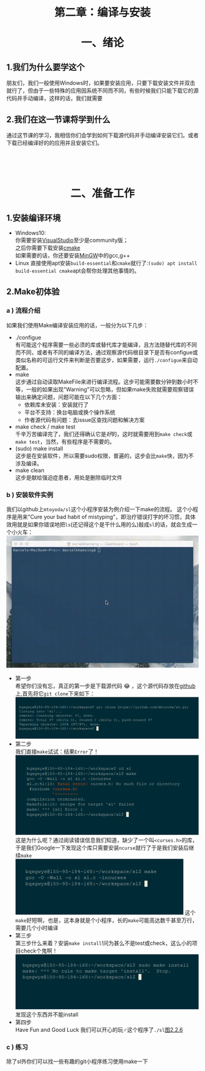 # <center>第二章：编译与安装</center>

# <center>一、绪论</center>
## 1.我们为什么要学这个
朋友们，我们一般使用Windows时，如果要安装应用，只要下载安装文件并双击就行了，但由于一些特殊的应用因系统不同而不同，有些时候我们只能下载它的源代码并手动编译，这样的话，我们就需要

## 2.我们在这一节课将学到什么
通过这节课的学习，我相信你们会学到如何下载源代码并手动编译安装它们。或者下载已经编译好的的应用并且安装它们。
<p>&nbsp;</p>
<p>&nbsp;</p>

# <center>二、准备工作</center>

## 1.安装编译环境
- Windows10:<br>
你需要安装[VisualStudio](https://visualstudio.microsoft.com/)至少是community版；<br>
之后你需要下载安装[cmake](https://cmake.org/)<br>
如果需要的话，你还要安装[MinGW](http://www.mingw.org/)中的gcc,g++
- Linux
直接使用apt安装`build-essential`和`cmake`就行了:`(sudo) apt install build-essential cmake`apt会帮你处理其他事情的。

## 2.Make初体验
### a ) 流程介绍
如果我们使用Make编译安装应用的话，一般分为以下几步：
- ./configue<br>
有可能这个程序需要一些必须的库或替代库才能编译，且方法随替代库的不同而不同，或者有不同的编译方法，通过观察源代码根目录下是否有configue或类似名称的可运行文件来判断是否要这步，如果需要，运行`./configue`来自动配置。
- make<br>
这步通过自动读取MakeFile来进行编译流程。这步可能需要数分钟到数小时不等，一般的如果出现"Warning"可以忽略，但如果make失败就需要观察错误输出来确定问题，问题可能在以下几个方面：
    - 依赖库未安装：安装就行了
    - 平台不支持：换台电脑或换个操作系统
    - 作者源代码有问题：去issue区查找问题和解决方案
- make check / make test<br>
千辛万苦编译完了，我们还得确认它是*好*的，这时就需要用到`make check`或`make test`，当然，有些程序是不需要的。
- (sudo) make install<br>
这步是在安装软件，所以需要sudo权限，普遍的，这步会比`make`快，因为不涉及编译。
- make clean<br>
这步是献给强迫症患者，用处是删除临时文件
### b ) 安装软件实例
我们以github上`mtoyoda/sl`这个小程序安装为例介绍一下make的流程。
这个小程序是用来"Cure your bad habit of mistyping"，即治疗错误打字的坏习惯，具体效用就是如果你错误地把`ls`(还记得这个是干什么用的么)敲成`sl`的话，就会生成一个小火车：
![图2.2.1](./2/2.2.1.gif)
- 第一步<br>
希望你们没有忘，真正的第一步是下载源代码 &#x1F602; ，这个源代码存放在[github](https://github.com/mtoyoda/sl)上,首先将它`git clone`下来如下：![图2.2.2](./2/2.2.2.png)
- 第二步<br>
我们直接`make`试试：结果`Error`了！![图2.2.3](./2/2.2.3.png)
这是为什么呢？通过阅读错误信息我们知道，缺少了一个叫`<curses.h>`的库，于是我们Google一下发现这个库只需要安装`ncurse`就行了于是我们安装后继续`make`
![图2.2.4](./2/2.2.4.png)
这个`make`好短啊，也是，这本身就是个小程序，长的`make`可能高达数千甚至万行，需要几个小时编译
- 第三步<br>
第三步什么来着？安装`make install`!问为甚么不是test或check，这么小的项目check个鬼啊！![图2.2.5](./2/2.2.5.png)发现这个东西并不能install
- 第四步<br>
Have Fun and Good Luck
我们可以开心的玩♂这个程序了`./sl`[图2.2.6](./2/2.2.6.png)
### c ) 练习
除了sl外你们可以找一些有趣的git小程序练习使用make一下 